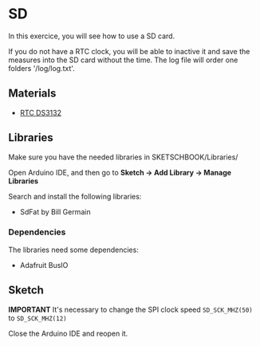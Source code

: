 # SD

In this exercice, you will see how to use a SD card.

If you do not have a RTC clock, you will be able to inactive it and save the measures into the SD card without the time. The log file will order one folders '/log/log.txt'.

## Materials
* [RTC DS3132](https://www.adafruit.com/product/3013)

## Libraries
Make sure you have the needed libraries in SKETSCHBOOK/Libraries/

Open Arduino IDE, and then go to **Sketch -> Add Library -> Manage Libraries** 

Search and install the following libraries:

* SdFat by Bill Germain

### Dependencies
The libraries need some dependencies:

* Adafruit BusIO

## Sketch
**IMPORTANT** It's necessary to change the SPI clock speed `SD_SCK_MHZ(50)` to `SD_SCK_MHZ(12)`


Close the Arduino IDE and reopen it.